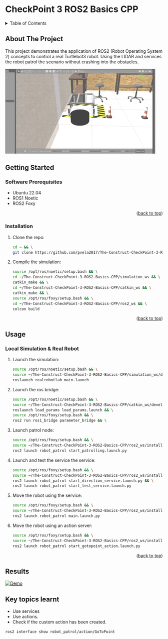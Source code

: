 # CheckPoint 3 ROS2 Basics CPP

<a name="readme-top"></a>

<!-- TABLE OF CONTENTS -->
<details>
  <summary>Table of Contents</summary>
  <ol>
    <li>
      <a href="#about-the-project">About The Project</a>
    </li>
    <li>
      <a href="#getting-started">Getting Started</a>
      <ul>
        <li><a href="#software-prerequisites">Software Prerequisites</a></li>
        <li><a href="#hardware-prerequisites">Hardware Prerequisites</a></li>
        <li><a href="#installation">Installation</a></li>
      </ul>
    </li>
    <li><a href="#usage">Usage</a></li>
    <li><a href="#real-robot">Real Robot</a></li>
  </ol>
</details>


## About The Project
This project demonstrates the application of ROS2 (Robot Operating System 2) concepts to control a real Turtlebot3 robot. Using the LIDAR and services the robot patrol the scenario without crashing into the obstacles.

![This is an image](images/preview.gif)

<!-- GETTING STARTED -->
## Getting Started

### Software Prerequisites
* Ubuntu 22.04
* ROS1 Noetic
* ROS2 Foxy

<p align="right">(<a href="#readme-top">back to top</a>)</p>

<!-- INSTALLATION -->
### Installation
1. Clone the repo:
   ```sh
   cd ~ && \
   git clone https://github.com/pvela2017/The-Construct-CheckPoint-3-ROS2-Basics-CPP
   ```
2. Compile the simulation:
   ```sh
   source /opt/ros/noetic/setup.bash && \
   cd ~/The-Construct-CheckPoint-3-ROS2-Basics-CPP/simulation_ws && \
   catkin_make && \
   cd ~/The-Construct-CheckPoint-3-ROS2-Basics-CPP/catkin_ws && \
   catkin_make && \
   source /opt/ros/foxy/setup.bash && \
   cd ~/The-Construct-CheckPoint-3-ROS2-Basics-CPP/ros2_ws && \
   colcon build
   ```
     
<p align="right">(<a href="#readme-top">back to top</a>)</p>


<!-- USAGE -->
## Usage
### Local Simulation & Real Robot
1. Launch the simulation:
   ```sh
   source /opt/ros/noetic/setup.bash && \
   source ~/The-Construct-CheckPoint-3-ROS2-Basics-CPP/simulation_ws/devel/setup.bash && \
   roslaunch realrobotlab main.launch
   ```
2. Launch the ros bridge:
   ```sh
   source /opt/ros/noetic/setup.bash && \
   source ~/The-Construct-CheckPoint-3-ROS2-Basics-CPP/catkin_ws/devel/setup.bash && \
   roslaunch load_params load_params.launch && \
   source /opt/ros/foxy/setup.bash && \
   ros2 run ros1_bridge parameter_bridge && \
   ```
3. Launch patrol node:
   ```sh
   source /opt/ros/foxy/setup.bash && \
   source ~/The-Construct-CheckPoint-3-ROS2-Basics-CPP/ros2_ws/install/setup.bash && \
   ros2 launch robot_patrol start_patrolling.launch.py
   ```
4. Launch and test the service the service:
   ```sh
   source /opt/ros/foxy/setup.bash && \
   source ~/The-Construct-CheckPoint-3-ROS2-Basics-CPP/ros2_ws/install/setup.bash && \
   ros2 launch robot_patrol start_direction_service.launch.py && \
   ros2 launch robot_patrol start_test_service.launch.py
   ```
5. Move the robot using the service:
   ```sh
   source /opt/ros/foxy/setup.bash && \
   source ~/The-Construct-CheckPoint-3-ROS2-Basics-CPP/ros2_ws/install/setup.bash && \
   ros2 launch robot_patrol main.launch.py
   
   ```
6. Move the robot using an action server:
   ```sh
   source /opt/ros/foxy/setup.bash && \
   source ~/The-Construct-CheckPoint-3-ROS2-Basics-CPP/ros2_ws/install/setup.bash && \
   ros2 launch robot_patrol start_gotopoint_action.launch.py
   ```

<p align="right">(<a href="#readme-top">back to top</a>)</p>

<!-- RESULTS -->
## Results
[![Demo](https://img.youtube.com/vi/s4jkbh0bWyQ/0.jpg)](https://www.youtube.com/watch?v=s4jkbh0bWyQ)


<!-- KEYS -->
## Key topics learnt
* Use services
* Use actions.
* Check if the custom action has been created.
```sh
ros2 interface show robot_patrol/action/GoToPoint
```
